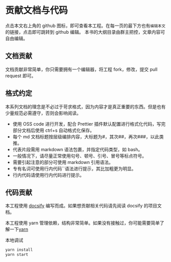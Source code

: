 # 贡献文档与代码 <!-- {docsify-ignore-all} -->

点击本文右上角的 github 图标，即可查看本工程。在每一页的最下方也有`编辑本文`的链接，点击即可跳转到 github 编辑。
本书的大纲目录由群主把控，文章内容可自由编辑。

## 文档贡献

文档贡献非常简单，你只需要拥有一个编辑器，将工程 fork，修改，提交 pull request 即可。

## 格式约定

本系列文档的理念是不必过于苛求格式，因为内容才是真正重要的东西。但是也有少量规范必需遵守，否则会影响阅读。

- 使用 OSS code 进行开发，配合 Prettier 插件默认配置进行格式化代码，写完部分文档后使用 ctrl+s 自动格式化保存。
- 每个 md 文档标题按层级编排内容，大标题为#，其次##，再次###，以此类推。
- 代表片段需用 markdown 语法包裹，并指定代码类型，如 bash。
- 一般情况下，请尽量正常使用句号、顿号、引号、冒号等标点符号。
- 需要引起注意的部分可使用 markdown 引用语法。
- 专有名词可使用行内代码``语法进行提示，其比加粗更为明显。
- 行内代码请使用行内代码进行提示。

## 代码贡献

本工程使用 [docsify](https://docsify.js.org/#/) 编写而成。如果想贡献相关代码请先阅读 docsify 的项目文档。

本工程使用 yarn 管理依赖，结构非常简单。如果没有接触过，你可能需要简单了解一下[yarn](https://classic.yarnpkg.com/en/)

本地调试

```bash
yarn install
yarn start
```
